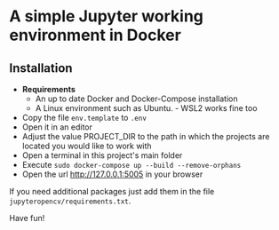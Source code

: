 # A simple Jupyter working environment in Docker

## Installation

* **Requirements**
  * An up to date Docker and Docker-Compose installation
   * A Linux environment such as Ubuntu. - WSL2 works fine too
* Copy the file `env.template` to `.env`
* Open it in an editor
* Adjust the value PROJECT_DIR to the path in which the projects are located you would like to work with
* Open a terminal in this project's main folder
* Execute `sudo docker-compose up --build --remove-orphans`
* Open the url http://127.0.0.1:5005 in your browser

If you need additional packages just add them in the file `jupyteropencv/requirements.txt`.

Have fun!